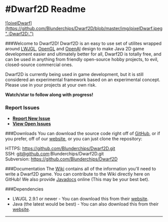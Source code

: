 #Dwarf2D Readme
=======

<a href='http://95.85.60.226'>
  ![pixelDwarf](https://github.com/Blunderchips/Dwarf2D/blob/master/img/pixelDwarf.jpeg ".:Dwarf2D:.")
</a>


###Welcome to Dwarf2D!
Dwarf2D is an easy to use set of utilites wrapped around <a href='http://lwjgl.org/' title='lwjgl.org'>LWJGL</a>, <a href='http://www.opengl.org/' title='openGL.org'>OpenGL</a> and <a href='http://OpenAl.org/' title='openAl.org'>OpenAl</a> design to make Java 2D game development easier and ultimately better for all, Dwarf2D is totally free, and can be used in anything from friendly open-source hobby projects, to evil, closed-source commercial ones.

Dwarf2D is currently being used in game development, but it is still considered an experimental framework based on an experimental concept. Please use in your projects at your own risk.

**Watch/star to follow along with progress!**

### Report Issues

- **[Report New Issue](https://github.com/Blunderchips/Dwarf2D/issues/new )**
- **[View Open Issues](https://github.com/Blunderchips/Dwarf2D/issues )**

###Downloads
You can download the source code right off of <a href='https://github.com/Blunderchips/Dwarf2D/archive/master.zip' title='download'>GitHub</a>, or if you prefer, off of our <a href='http://95.85.60.226/downloads.php' title='Download!'>website</a>, or you can just clone the repository:

HTTPS: https://github.com/Blunderchips/Dwarf2D.git <br/>
SSH: git@github.com:Blunderchips/Dwarf2D.git <br/>
Subversion: https://github.com/Blunderchips/Dwarf2D <br/>


###Documentation
The [Wiki](https://github.com/Blunderchips/Dwarf2D/wiki "wiki") contains all of the information you'll need to write a 
Dwarf2D game. You can contribute to the Wiki directly here on GitHub!
We also provide [Javadocs](http://95.85.60.226/javadoc/ "javadoc") online (This may be your best bet).

###Dependencies
* LWJGL 2.9.1 or newer - You can download this from their <a href='http://lwjgl.org/download.php' title='lwjgl.org'>website</a>.
* Java (the latest would be best) - You can also download this from their <a href='https://www.java.com/' title='java.com'>website</a>.


***
